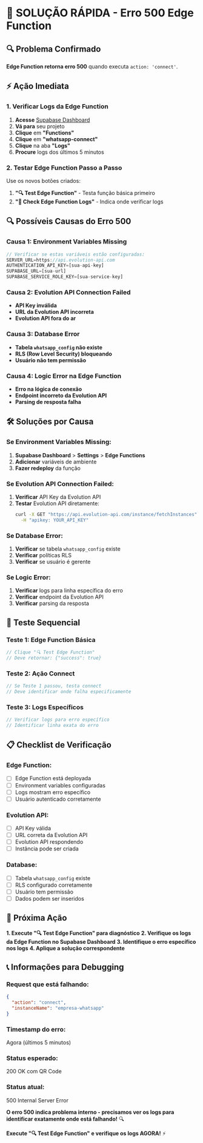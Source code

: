 # 🚨 SOLUÇÃO RÁPIDA - Erro 500 Edge Function

## 🔍 Problema Confirmado
**Edge Function retorna erro 500** quando executa `action: 'connect'`.

## ⚡ Ação Imediata

### **1. Verificar Logs da Edge Function**
1. **Acesse** [Supabase Dashboard](https://supabase.com/dashboard)
2. **Vá para** seu projeto
3. **Clique** em **"Functions"**
4. **Clique** em **"whatsapp-connect"**
5. **Clique** na aba **"Logs"**
6. **Procure** logs dos últimos 5 minutos

### **2. Testar Edge Function Passo a Passo**
Use os novos botões criados:
1. **"🔍 Test Edge Function"** - Testa função básica primeiro
2. **"🚨 Check Edge Function Logs"** - Indica onde verificar logs

## 🔍 Possíveis Causas do Erro 500

### **Causa 1: Environment Variables Missing**
```typescript
// Verificar se estas variáveis estão configuradas:
SERVER_URL=https://api.evolution-api.com
AUTHENTICATION_API_KEY=[sua-api-key]
SUPABASE_URL=[sua-url]
SUPABASE_SERVICE_ROLE_KEY=[sua-service-key]
```

### **Causa 2: Evolution API Connection Failed**
- **API Key inválida**
- **URL da Evolution API incorreta**
- **Evolution API fora do ar**

### **Causa 3: Database Error**
- **Tabela `whatsapp_config` não existe**
- **RLS (Row Level Security) bloqueando**
- **Usuário não tem permissão**

### **Causa 4: Logic Error na Edge Function**
- **Erro na lógica de conexão**
- **Endpoint incorreto da Evolution API**
- **Parsing de resposta falha**

## 🛠️ Soluções por Causa

### **Se Environment Variables Missing:**
1. **Supabase Dashboard** > **Settings** > **Edge Functions**
2. **Adicionar** variáveis de ambiente
3. **Fazer redeploy** da função

### **Se Evolution API Connection Failed:**
1. **Verificar** API Key da Evolution API
2. **Testar** Evolution API diretamente:
   ```bash
   curl -X GET "https://api.evolution-api.com/instance/fetchInstances" \
     -H "apikey: YOUR_API_KEY"
   ```

### **Se Database Error:**
1. **Verificar** se tabela `whatsapp_config` existe
2. **Verificar** políticas RLS
3. **Verificar** se usuário é gerente

### **Se Logic Error:**
1. **Verificar** logs para linha específica do erro
2. **Verificar** endpoint da Evolution API
3. **Verificar** parsing da resposta

## 🧪 Teste Sequencial

### **Teste 1: Edge Function Básica**
```javascript
// Clique "🔍 Test Edge Function"
// Deve retornar: {"success": true}
```

### **Teste 2: Ação Connect**
```javascript
// Se Teste 1 passou, testa connect
// Deve identificar onde falha especificamente
```

### **Teste 3: Logs Específicos**
```javascript
// Verificar logs para erro específico
// Identificar linha exata do erro
```

## 📋 Checklist de Verificação

### **Edge Function:**
- [ ] Edge Function está deployada
- [ ] Environment variables configuradas
- [ ] Logs mostram erro específico
- [ ] Usuário autenticado corretamente

### **Evolution API:**
- [ ] API Key válida
- [ ] URL correta da Evolution API
- [ ] Evolution API respondendo
- [ ] Instância pode ser criada

### **Database:**
- [ ] Tabela `whatsapp_config` existe
- [ ] RLS configurado corretamente
- [ ] Usuário tem permissão
- [ ] Dados podem ser inseridos

## 🎯 Próxima Ação

**1. Execute "🔍 Test Edge Function" para diagnóstico**
**2. Verifique os logs da Edge Function no Supabase Dashboard**
**3. Identifique o erro específico nos logs**
**4. Aplique a solução correspondente**

## 📞 Informações para Debugging

### **Request que está falhando:**
```json
{
  "action": "connect",
  "instanceName": "empresa-whatsapp"
}
```

### **Timestamp do erro:**
Agora (últimos 5 minutos)

### **Status esperado:**
200 OK com QR Code

### **Status atual:**
500 Internal Server Error

**O erro 500 indica problema interno - precisamos ver os logs para identificar exatamente onde está falhando!** 🔍

**Execute "🔍 Test Edge Function" e verifique os logs AGORA!** ⚡





